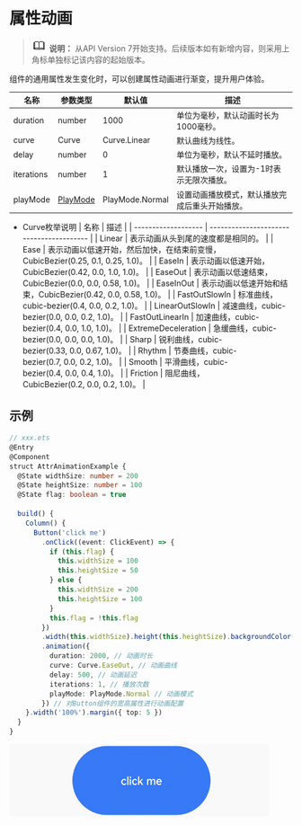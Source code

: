 # 属性动画

> ![icon-note.gif](public_sys-resources/icon-note.gif) **说明：**
> 从API Version 7开始支持。后续版本如有新增内容，则采用上角标单独标记该内容的起始版本。


组件的通用属性发生变化时，可以创建属性动画进行渐变，提升用户体验。


| 名称         | 参数类型                                     | 默认值             | 描述                      |
| ---------- | ---------------------------------------- | --------------- | ----------------------- |
| duration   | number                                   | 1000            | 单位为毫秒，默认动画时长为1000毫秒。    |
| curve      | Curve                                    | Curve.Linear    | 默认曲线为线性。                |
| delay      | number                                   | 0               | 单位为毫秒，默认不延时播放。          |
| iterations | number                                   | 1               | 默认播放一次，设置为-1时表示无限次播放。   |
| playMode   | [PlayMode](ts-appendix-enums.md#playmode枚举值说明) | PlayMode.Normal | 设置动画播放模式，默认播放完成后重头开始播放。 |


- Curve枚举说明
  | 名称                  | 描述                                       |
  | ------------------- | ---------------------------------------- |
  | Linear              | 表示动画从头到尾的速度都是相同的。                        |
  | Ease                | 表示动画以低速开始，然后加快，在结束前变慢，CubicBezier(0.25,&nbsp;0.1,&nbsp;0.25,&nbsp;1.0)。 |
  | EaseIn              | 表示动画以低速开始，CubicBezier(0.42,&nbsp;0.0,&nbsp;1.0,&nbsp;1.0)。 |
  | EaseOut             | 表示动画以低速结束，CubicBezier(0.0,&nbsp;0.0,&nbsp;0.58,&nbsp;1.0)。 |
  | EaseInOut           | 表示动画以低速开始和结束，CubicBezier(0.42,&nbsp;0.0,&nbsp;0.58,&nbsp;1.0)。 |
  | FastOutSlowIn       | 标准曲线，cubic-bezier(0.4,&nbsp;0.0,&nbsp;0.2,&nbsp;1.0)。 |
  | LinearOutSlowIn     | 减速曲线，cubic-bezier(0.0,&nbsp;0.0,&nbsp;0.2,&nbsp;1.0)。 |
  | FastOutLinearIn     | 加速曲线，cubic-bezier(0.4,&nbsp;0.0,&nbsp;1.0,&nbsp;1.0)。 |
  | ExtremeDeceleration | 急缓曲线，cubic-bezier(0.0,&nbsp;0.0,&nbsp;0.0,&nbsp;1.0)。 |
  | Sharp               | 锐利曲线，cubic-bezier(0.33,&nbsp;0.0,&nbsp;0.67,&nbsp;1.0)。 |
  | Rhythm              | 节奏曲线，cubic-bezier(0.7,&nbsp;0.0,&nbsp;0.2,&nbsp;1.0)。 |
  | Smooth              | 平滑曲线，cubic-bezier(0.4,&nbsp;0.0,&nbsp;0.4,&nbsp;1.0)。 |
  | Friction            | 阻尼曲线，CubicBezier(0.2,&nbsp;0.0,&nbsp;0.2,&nbsp;1.0)。 |


## 示例

```ts
// xxx.ets
@Entry
@Component
struct AttrAnimationExample {
  @State widthSize: number = 200
  @State heightSize: number = 100
  @State flag: boolean = true

  build() {
    Column() {
      Button('click me')
        .onClick((event: ClickEvent) => {
          if (this.flag) {
            this.widthSize = 100
            this.heightSize = 50
          } else {
            this.widthSize = 200
            this.heightSize = 100
          }
          this.flag = !this.flag
        })
        .width(this.widthSize).height(this.heightSize).backgroundColor(0x317aff)
        .animation({
          duration: 2000, // 动画时长
          curve: Curve.EaseOut, // 动画曲线
          delay: 500, // 动画延迟
          iterations: 1, // 播放次数
          playMode: PlayMode.Normal // 动画模式
        }) // 对Button组件的宽高属性进行动画配置
    }.width('100%').margin({ top: 5 })
  }
}
```

![zh-cn_image_0000001174264358](figures/zh-cn_image_0000001174264358.gif)
